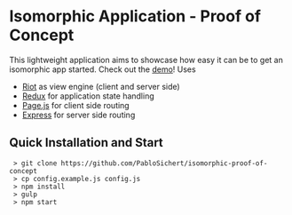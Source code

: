 # Isomorphic Application - Proof of Concept
This lightweight application aims to showcase how easy it can be to get an isomorphic app started.
Check out the [demo](https://isomorphic-proof-of-concept.github.pablosichert.de/)! Uses
- [Riot](http://riotjs.com/) as view engine (client and server side)
- [Redux](http://rackt.org/redux/) for application state handling
- [Page.js](https://visionmedia.github.io/page.js/) for client side routing
- [Express](http://expressjs.com/) for server side routing

## Quick Installation and Start
```
 > git clone https://github.com/PabloSichert/isomorphic-proof-of-concept
 > cp config.example.js config.js
 > npm install
 > gulp
 > npm start
```
